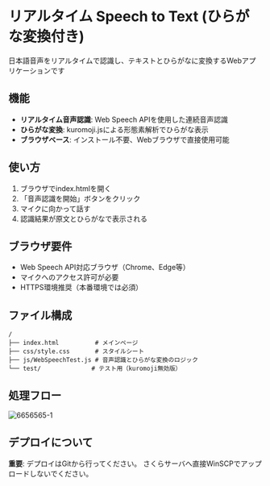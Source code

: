# リアルタイム Speech to Text (ひらがな変換付き)

日本語音声をリアルタイムで認識し、テキストとひらがなに変換するWebアプリケーションです

## 機能

- **リアルタイム音声認識**: Web Speech APIを使用した連続音声認識
- **ひらがな変換**: kuromoji.jsによる形態素解析でひらがな表示
- **ブラウザベース**: インストール不要、Webブラウザで直接使用可能

## 使い方

1. ブラウザでindex.htmlを開く
2. 「音声認識を開始」ボタンをクリック
3. マイクに向かって話す
4. 認識結果が原文とひらがなで表示される

## ブラウザ要件

- Web Speech API対応ブラウザ（Chrome、Edge等）
- マイクへのアクセス許可が必要
- HTTPS環境推奨（本番環境では必須）

## ファイル構成

```
/
├── index.html          # メインページ
├── css/style.css       # スタイルシート
├── js/WebSpeechTest.js # 音声認識とひらがな変換のロジック
└── test/              # テスト用（kuromoji無効版）
```


## 処理フロー
![6656565-1](https://github.com/user-attachments/assets/49fac104-e658-44c6-a52c-0db5e0cc4c47)




## デプロイについて

**重要**: デプロイはGitから行ってください。
さくらサーバへ直接WinSCPでアップロードしないでください。
